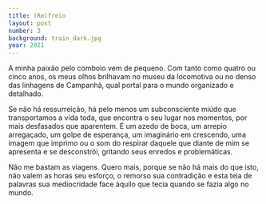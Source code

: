 ```yaml
---
title: (Re)freio
layout: post
number: 3
background: train_dark.jpg
year: 2021
---
```


A minha paixão pelo comboio vem de pequeno. Com tanto como quatro ou cinco anos, os meus olhos brilhavam no museu da locomotiva ou no denso das linhagens de Campanhã, qual portal para o mundo organizado e detalhado.

Se não há ressurreição, há pelo menos um subconsciente miúdo que transportamos a vida toda, que encontra o seu lugar nos momentos, por mais desfasados que aparentem. É um azedo de boca, um arrepio arregaçado, um golpe de esperança, um imaginário em crescendo, uma imagem que imprimo ou o som do respirar daquele que diante de mim se apresenta e se desconstrói, gritando seus enredos e problemáticas.

Não me bastam as viagens. Quero mais, porque se não há mais do que isto, não valem as horas seu esforço, o remorso sua contradição e esta teia de palavras sua mediocridade face àquilo que tecia quando se fazia algo no mundo.